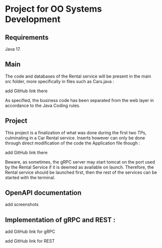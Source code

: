 # Project for OO Systems Development

## Requirements

Java 17.

## Main

The code and databases of the Rental service will be present in the main src folder, more specifically in files such as Cars.java :

add GitHub link there

As specified, the business code has been separated from the web layer in accordance to the Java Coding rules.

## Project

This project is a finalization of what was done during the first two TPs, culminating in a Car Rental service.
Inserts however can only be done through direct modification of the code the Application file though :

add GitHub link there

Beware, as sometimes, the gRPC server may start tomcat on the port used by the Rental Service if it is deemed as available on launch.
Therefore, the Rental service should be launched first, then the rest of the services can be started with the terminal.

## OpenAPI documentation

add screenshots

## Implementation of gRPC and REST :

add GitHub link for gRPC

add GitHub link for REST

